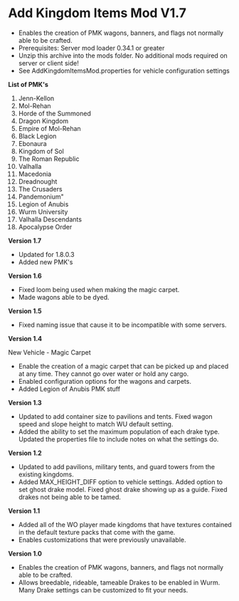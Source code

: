 # Add Kingdom Items Mod V1.7

- Enables the creation of PMK wagons, banners, and flags not normally able to be crafted. 
- Prerequisites: Server mod loader 0.34.1 or greater 
- Unzip this archive into the mods folder. No additional mods required on server or client side! 
- See AddKingdomItemsMod.properties for vehicle configuration settings

**List of PMK's**
1. Jenn-Kellon
2. Mol-Rehan
3. Horde of the Summoned
4. Dragon Kingdom
5. Empire of Mol-Rehan
6. Black Legion
7. Ebonaura
8. Kingdom of Sol
9. The Roman Republic
10. Valhalla
11. Macedonia
12. Dreadnought
13. The Crusaders
14. Pandemonium"
15. Legion of Anubis
16. Wurm University
17. Valhalla Descendants
18. Apocalypse Order

**Version 1.7** 

- Updated for 1.8.0.3
- Added new PMK's

**Version 1.6** 

- Fixed loom being used when making the magic carpet.
- Made wagons able to be dyed.

**Version 1.5** 

- Fixed naming issue that cause it to be incompatible with some servers.

**Version 1.4** 

New Vehicle - Magic Carpet  
- Enable the creation of a magic carpet that can be picked up and placed at any time. They cannot go over water or hold any cargo.  
- Enabled configuration options for the wagons and carpets.  
- Added Legion of Anubis PMK stuff  

 **Version 1.3** 
- Updated to add container size to pavilions and tents. Fixed wagon speed and slope height to match WU default setting. 
- Added the ability to set the maximum population of each drake type. Updated the properties file to include notes on what the settings do. 

 **Version 1.2** 
 
- Updated to add pavilions, military tents, and guard towers from the existing kingdoms.  
- Added MAX_HEIGHT_DIFF option to vehicle settings. Added option to set ghost drake model. Fixed ghost drake showing up as a guide. Fixed drakes not being able to be tamed.  

 **Version 1.1** 

- Added all of the WO player made kingdoms that have textures contained in the default texture packs that come with the game.  
- Enables customizations that were previously unavailable.  

 **Version 1.0** 
 
- Enables the creation of PMK wagons, banners, and flags not normally able to be crafted.  
- Allows breedable, rideable, tameable Drakes to be enabled in Wurm. Many Drake settings can be customized to fit your needs.  
